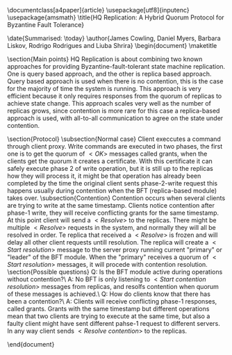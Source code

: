 \documentclass[a4paper]{article}
\usepackage[utf8]{inputenc}
\usepackage{amsmath}
\title{HQ Replication: A Hybrid Quorum Protocol for Byzantine Fault Tolerance}

\date{Summarised: \today}
  \author{James Cowling, Daniel Myers, Barbara Liskov, Rodrigo Rodrigues and Liuba Shrira}
\begin{document}
\maketitle

\section{Main points}
HQ Replication is about combining two known approaches for providing  Byzantine-fault-tolerant state machine replication. One is query based approach, and the other is replica based approach. Query based approach is used when there is no contention, this is the case for the majority of time the system is running. This approach is very efficient because it only requires responses from the quorum of replicas to achieve state change. This approach scales very well as the number of replicas grows, since contention is more rare for this case a replica-based approach is used, with all-to-all communication to agree on the state under contention.

\section{Protocol}
\subsection{Normal case} Client execcutes a command through client proxy. Write commands are executed in two phases, the first one is to get the quorum of  $<OK>$ messages called grants, when the clients get the quorum it creates a certificate. With this certificate it can safely execute phase 2 of write operation, but it is still up to the replicas how they will process it, it might be that operation has already been completed by the time the original client sents phase-2-write request this happens usually during contention when the BFT (replica-based module) takes over.
\subsection{Contention}
Contention occurs when several clients are trying to write at the same timestamp. Clients notice contention after phase-1 write, they will receive conflicting grants for the same timestamp. At this point client will send a $<Resolve>$ to the replicas. There might be multiple $<Resolve>$ requests in the system, and normally they will all be resolved in order. Te replica that received a $<Resolve>$ is frozen and will delay all other client requests untill resolution. The replica will create a $<Start$ $resolution>$ message to the server proxy running current "primary" or "leader" of the BFT module. When the "primary" receives a quorum of $<Start$ $resolution>$ messages, it will procede with contention resolution.
\section{Possible questions}
Q: Is the BFT module active during operations without contention?\\
A: No BFT is only listening to $<Start$ $contention$ $resolution>$ messages from replicas, and resolfs contention when quorum of these messages is achieved.\\
Q: How do clients know that there has been a contention?\\
A: Clients will receive conflicting phase-1 responses, called grants. Grants with the same timestamp but different operations mean that two clients are trying to execute at the same time, but also a faulty client might have sent different pahse-1 request to different servers. In any way client sends $<Resolve$ $contention>$ to the replicas.


\end{document}

              

